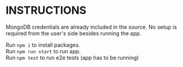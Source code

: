 # INSTRUCTIONS

MongoDB credentials are already included in the source.
No setup is required from the user's side besides running the app.

Run `npm i` to install packages.  
Run `npm run start` to run app.  
Run `npm test` to run e2e tests (app has to be running)
